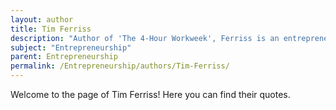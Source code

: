 ```yaml
---
layout: author
title: Tim Ferriss
description: "Author of 'The 4-Hour Workweek', Ferriss is an entrepreneur and public speaker renowned for his insights on productivity and lifestyle design in business. He experiments with ways to optimize work efficiency."
subject: "Entrepreneurship"
parent: Entrepreneurship
permalink: /Entrepreneurship/authors/Tim-Ferriss/
---
```


Welcome to the page of Tim Ferriss! Here you can find their quotes.
